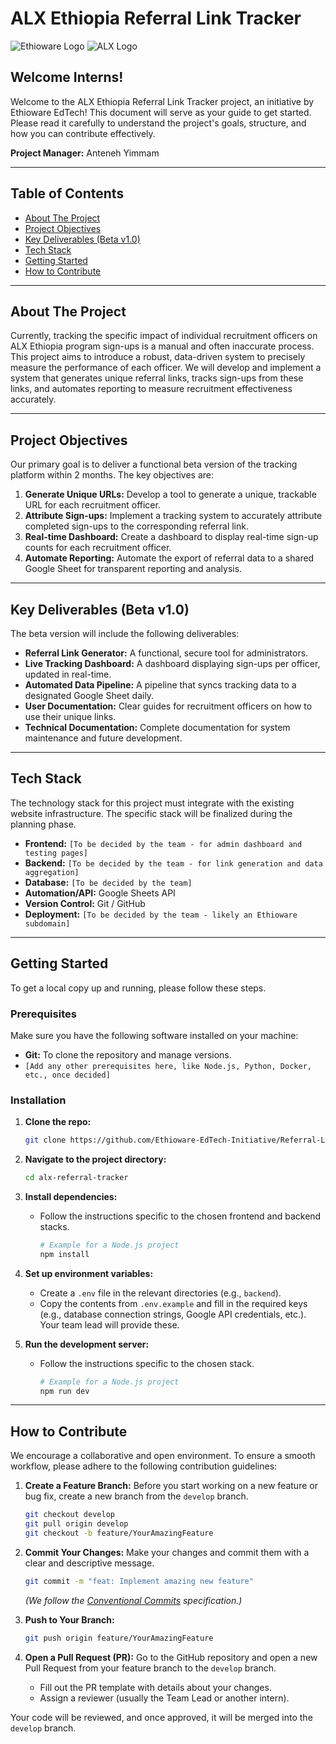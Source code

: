 # ALX Ethiopia Referral Link Tracker

![Ethioware Logo](https://ethioware.org/assets/img/logo-mini.png)
![ALX Logo](https://www.alxafrica.com/wp-content/uploads/2023/12/logo-black.svg)

## Welcome Interns!

Welcome to the ALX Ethiopia Referral Link Tracker project, an initiative by Ethioware EdTech! This document will serve as your guide to get started. Please read it carefully to understand the project's goals, structure, and how you can contribute effectively.

**Project Manager:** Anteneh Yimmam

---

## Table of Contents

- [About The Project](#about-the-project)
- [Project Objectives](#project-objectives)
- [Key Deliverables (Beta v1.0)](#key-deliverables-beta-v10)
- [Tech Stack](#tech-stack)
- [Getting Started](#getting-started)
- [How to Contribute](#how-to-contribute)

---

## About The Project

Currently, tracking the specific impact of individual recruitment officers on ALX Ethiopia program sign-ups is a manual and often inaccurate process. This project aims to introduce a robust, data-driven system to precisely measure the performance of each officer. We will develop and implement a system that generates unique referral links, tracks sign-ups from these links, and automates reporting to measure recruitment effectiveness accurately.

---

## Project Objectives

Our primary goal is to deliver a functional beta version of the tracking platform within 2 months. The key objectives are:

1.  **Generate Unique URLs:** Develop a tool to generate a unique, trackable URL for each recruitment officer.
2.  **Attribute Sign-ups:** Implement a tracking system to accurately attribute completed sign-ups to the corresponding referral link.
3.  **Real-time Dashboard:** Create a dashboard to display real-time sign-up counts for each recruitment officer.
4.  **Automate Reporting:** Automate the export of referral data to a shared Google Sheet for transparent reporting and analysis.

---

## Key Deliverables (Beta v1.0)

The beta version will include the following deliverables:

-   **Referral Link Generator:** A functional, secure tool for administrators.
-   **Live Tracking Dashboard:** A dashboard displaying sign-ups per officer, updated in real-time.
-   **Automated Data Pipeline:** A pipeline that syncs tracking data to a designated Google Sheet daily.
-   **User Documentation:** Clear guides for recruitment officers on how to use their unique links.
-   **Technical Documentation:** Complete documentation for system maintenance and future development.

---

## Tech Stack

The technology stack for this project must integrate with the existing website infrastructure. The specific stack will be finalized during the planning phase.

* **Frontend:** `[To be decided by the team - for admin dashboard and testing pages]`
* **Backend:** `[To be decided by the team - for link generation and data aggregation]`
* **Database:** `[To be decided by the team]`
* **Automation/API:** Google Sheets API
* **Version Control:** Git / GitHub
* **Deployment:** `[To be decided by the team - likely an Ethioware subdomain]`

---

## Getting Started

To get a local copy up and running, please follow these steps.

### Prerequisites

Make sure you have the following software installed on your machine:

* **Git:** To clone the repository and manage versions.
* `[Add any other prerequisites here, like Node.js, Python, Docker, etc., once decided]`

### Installation

1.  **Clone the repo:**
    ```sh
    git clone https://github.com/Ethioware-EdTech-Initiative/Referral-Link-Tracker/
    ```
2.  **Navigate to the project directory:**
    ```sh
    cd alx-referral-tracker
    ```
3.  **Install dependencies:**
    * Follow the instructions specific to the chosen frontend and backend stacks.
        ```sh
        # Example for a Node.js project
        npm install
        ```
4.  **Set up environment variables:**
    * Create a `.env` file in the relevant directories (e.g., `backend`).
    * Copy the contents from `.env.example` and fill in the required keys (e.g., database connection strings, Google API credentials, etc.). Your team lead will provide these.

5.  **Run the development server:**
    * Follow the instructions specific to the chosen stack.
        ```sh
        # Example for a Node.js project
        npm run dev
        ```

---

## How to Contribute

We encourage a collaborative and open environment. To ensure a smooth workflow, please adhere to the following contribution guidelines:

1.  **Create a Feature Branch:** Before you start working on a new feature or bug fix, create a new branch from the `develop` branch.
    ```sh
    git checkout develop
    git pull origin develop
    git checkout -b feature/YourAmazingFeature
    ```
2.  **Commit Your Changes:** Make your changes and commit them with a clear and descriptive message.
    ```sh
    git commit -m "feat: Implement amazing new feature"
    ```
    *(We follow the [Conventional Commits](https://www.conventionalcommits.org/en/v1.0.0/) specification.)*

3.  **Push to Your Branch:**
    ```sh
    git push origin feature/YourAmazingFeature
    ```
4.  **Open a Pull Request (PR):** Go to the GitHub repository and open a new Pull Request from your feature branch to the `develop` branch.
    * Fill out the PR template with details about your changes.
    * Assign a reviewer (usually the Team Lead or another intern).

Your code will be reviewed, and once approved, it will be merged into the `develop` branch.
